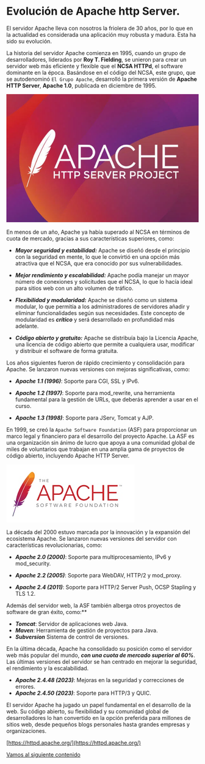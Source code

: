 # Evolución de Apache http Server.

El servidor Apache lleva con nosotros la friolera de 30 años, por lo que en la actualidad es considerada una aplicación muy robusta y madura. Esta ha sido su evolución.

La historia del servidor Apache comienza en 1995, cuando un grupo de desarrolladores, liderados por **Roy T. Fielding**, se unieron para crear un servidor web más eficiente y flexible que el **NCSA HTTPd**, el software dominante en la época. Basándose en el código del NCSA, este grupo, que se autodenominó `El Grupo Apache`, desarrolló la primera versión de **Apache HTTP Server**, **Apache 1.0**, publicada en diciembre de 1995.

![Logo Apache](../img/10/202403211248.png)

En menos de un año, Apache ya había superado al NCSA en términos de cuota de mercado, gracias a sus características superiores, como:

- ***Mayor seguridad y estabilidad:*** Apache se diseñó desde el principio con la seguridad en mente, lo que le convirtió en una opción más atractiva que el NCSA, que era conocido por sus vulnerabilidades.

- ***Mejor rendimiento y escalabilidad:*** Apache podía manejar un mayor número de conexiones y solicitudes que el NCSA, lo que lo hacía ideal para sitios web con un alto volumen de tráfico.

- ***Flexibilidad y modularidad:*** Apache se diseñó como un sistema modular, lo que permitía a los administradores de servidores añadir y eliminar funcionalidades según sus necesidades. Este concepto de modularidad es ***crítico*** y será desarrollado en profundidad más adelante.

- ***Código abierto y gratuito:*** Apache se distribuía bajo la Licencia Apache, una licencia de código abierto que permite a cualquiera usar, modificar y distribuir el software de forma gratuita.

Los años siguientes fueron de rápido crecimiento y consolidación para Apache. Se lanzaron nuevas versiones con mejoras significativas, como:

- ***Apache 1.1 (1996)***: Soporte para CGI, SSL y IPv6.

- ***Apache 1.2 (1997)***: Soporte para mod_rewrite, una herramienta fundamental para la gestión de URLs, que deberás aprender a usar en el curso.
- ***Apache 1.3 (1998)***: Soporte para JServ, Tomcat y AJP.

En 1999, se creó la `Apache Software Foundation` (ASF) para proporcionar un marco legal y financiero para el desarrollo del proyecto Apache. La ASF es una organización sin ánimo de lucro que apoya a una comunidad global de miles de voluntarios que trabajan en una amplia gama de proyectos de código abierto, incluyendo Apache HTTP Server.

![Logo  ASF](../img/10/202403211255.jpg)


La década del 2000 estuvo marcada por la innovación y la expansión del ecosistema Apache. Se lanzaron nuevas versiones del servidor con características revolucionarias, como:

- ***Apache 2.0 (2000)***: Soporte para multiprocesamiento, IPv6 y mod_security.

- ***Apache 2.2 (2005)***: Soporte para WebDAV, HTTP/2 y mod_proxy.

- ***Apache 2.4 (2011)***: Soporte para HTTP/2 Server Push, OCSP Stapling y TLS 1.2.

Además del servidor web, la ASF también alberga otros proyectos de software de gran éxito, como:**

- ***Tomcat***: Servidor de aplicaciones web Java.
- ***Maven***: Herramienta de gestión de proyectos para Java.
- ***Subversion*** Sistema de control de versiones.

En la última década, Apache ha consolidado su posición como el servidor web más popular del mundo, ***con una cuota de mercado superior al 60%***. Las últimas versiones del servidor se han centrado en mejorar la seguridad, el rendimiento y la escalabilidad.

- ***Apache 2.4.48 (2023)***: Mejoras en la seguridad y correcciones de errores.
- ***Apache 2.4.50 (2023)***: Soporte para HTTP/3 y QUIC.

El servidor Apache ha jugado un papel fundamental en el desarrollo de la web. Su código abierto, su flexibilidad y su comunidad global de desarrolladores lo han convertido en la opción preferida para millones de sitios web, desde pequeños blogs personales hasta grandes empresas y organizaciones.

[https://httpd.apache.org/](https://httpd.apache.org/)

[Vamos al siguiente contenido](../20/20-A.md)







